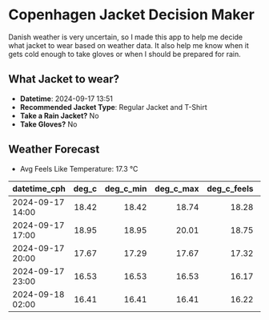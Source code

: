 
# Copenhagen Jacket Decision Maker

Danish weather is very uncertain, so I made this app to help me decide what jacket to wear based on weather data. 
It also help me know when it gets cold enough to take gloves or when I should be prepared for rain.

## What Jacket to wear?

- **Datetime**: 2024-09-17 13:51
- **Recommended Jacket Type**: Regular Jacket and T-Shirt
- **Take a Rain Jacket?** No
- **Take Gloves?** No

## Weather Forecast
- Avg Feels Like Temperature: 17.3 °C

| datetime_cph     |   deg_c |   deg_c_min |   deg_c_max |   deg_c_feels | weather   | wind   | rain   |
|:-----------------|--------:|------------:|------------:|--------------:|:----------|:-------|:-------|
| 2024-09-17 14:00 |   18.42 |       18.42 |       18.74 |         18.28 | Clouds    | Low    | None   |
| 2024-09-17 17:00 |   18.95 |       18.95 |       20.01 |         18.75 | Clouds    | Low    | None   |
| 2024-09-17 20:00 |   17.67 |       17.29 |       17.67 |         17.32 | Clouds    | Low    | None   |
| 2024-09-17 23:00 |   16.53 |       16.53 |       16.53 |         16.17 | Clouds    | Low    | None   |
| 2024-09-18 02:00 |   16.41 |       16.41 |       16.41 |         16.22 | Clouds    | Low    | None   |
        